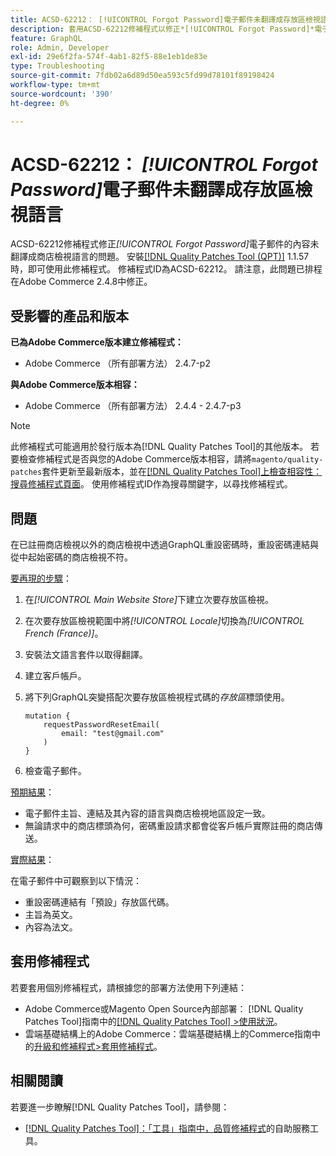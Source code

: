 ```yaml
---
title: ACSD-62212： [!UICONTROL Forgot Password]電子郵件未翻譯成存放區檢視語言
description: 套用ACSD-62212修補程式以修正*[!UICONTROL Forgot Password]*電子郵件的內容未翻譯成商店檢視語言的Adobe Commerce問題。
feature: GraphQL
role: Admin, Developer
exl-id: 29e6f2fa-574f-4ab1-82f5-88e1eb1de83e
type: Troubleshooting
source-git-commit: 7fdb02a6d89d50ea593c5fd99d78101f89198424
workflow-type: tm+mt
source-wordcount: '390'
ht-degree: 0%

---
```


# ACSD-62212： *[!UICONTROL Forgot Password]*&#x200B;電子郵件未翻譯成存放區檢視語言

ACSD-62212修補程式修正&#x200B;*[!UICONTROL Forgot Password]*&#x200B;電子郵件的內容未翻譯成商店檢視語言的問題。 安裝[[!DNL Quality Patches Tool (QPT)]](https://experienceleague.adobe.com/docs/commerce-operations/tools/quality-patches-tool/usage.html?lang=zh-Hant) 1.1.57時，即可使用此修補程式。 修補程式ID為ACSD-62212。 請注意，此問題已排程在Adobe Commerce 2.4.8中修正。

## 受影響的產品和版本

**已為Adobe Commerce版本建立修補程式：**

* Adobe Commerce （所有部署方法） 2.4.7-p2

**與Adobe Commerce版本相容：**

* Adobe Commerce （所有部署方法） 2.4.4 - 2.4.7-p3

>[!NOTE]
>
>此修補程式可能適用於發行版本為[!DNL Quality Patches Tool]的其他版本。 若要檢查修補程式是否與您的Adobe Commerce版本相容，請將`magento/quality-patches`套件更新至最新版本，並在[[!DNL Quality Patches Tool]上檢查相容性：搜尋修補程式頁面](https://experienceleague.adobe.com/tools/commerce-quality-patches/index.html?lang=zh-Hant)。 使用修補程式ID作為搜尋關鍵字，以尋找修補程式。

## 問題

在已註冊商店檢視以外的商店檢視中透過GraphQL重設密碼時，重設密碼連結與從中起始密碼的商店檢視不符。

<u>要再現的步驟</u>：

1. 在&#x200B;*[!UICONTROL Main Website Store]*&#x200B;下建立次要存放區檢視。
1. 在次要存放區檢視範圍中將&#x200B;*[!UICONTROL Locale]*&#x200B;切換為&#x200B;*[!UICONTROL French (France)]*。
1. 安裝法文語言套件以取得翻譯。
1. 建立客戶帳戶。
1. 將下列GraphQL突變搭配次要存放區檢視程式碼的&#x200B;*存放區*&#x200B;標頭使用。

   ```
   mutation {
       requestPasswordResetEmail(
           email: "test@gmail.com"
       )
   }
   ```

1. 檢查電子郵件。

<u>預期結果</u>：

* 電子郵件主旨、連結及其內容的語言與商店檢視地區設定一致。
* 無論請求中的商店標頭為何，密碼重設請求都會從客戶帳戶實際註冊的商店傳送。

<u>實際結果</u>：

在電子郵件中可觀察到以下情況：

* 重設密碼連結有「預設」存放區代碼。
* 主旨為英文。
* 內容為法文。

## 套用修補程式

若要套用個別修補程式，請根據您的部署方法使用下列連結：

* Adobe Commerce或Magento Open Source內部部署： [!DNL Quality Patches Tool]指南中的[[!DNL Quality Patches Tool] >使用狀況](/help/tools/quality-patches-tool/usage.md)。
* 雲端基礎結構上的Adobe Commerce：雲端基礎結構上的Commerce指南中的[升級和修補程式>套用修補程式](https://experienceleague.adobe.com/docs/commerce-cloud-service/user-guide/develop/upgrade/apply-patches.html?lang=zh-Hant)。

## 相關閱讀

若要進一步瞭解[!DNL Quality Patches Tool]，請參閱：

* [[!DNL Quality Patches Tool]：「工具」指南中，品質修補程式](/help/tools/quality-patches-tool/quality-patches-tool-to-self-serve-quality-patches.md)的自助服務工具。
